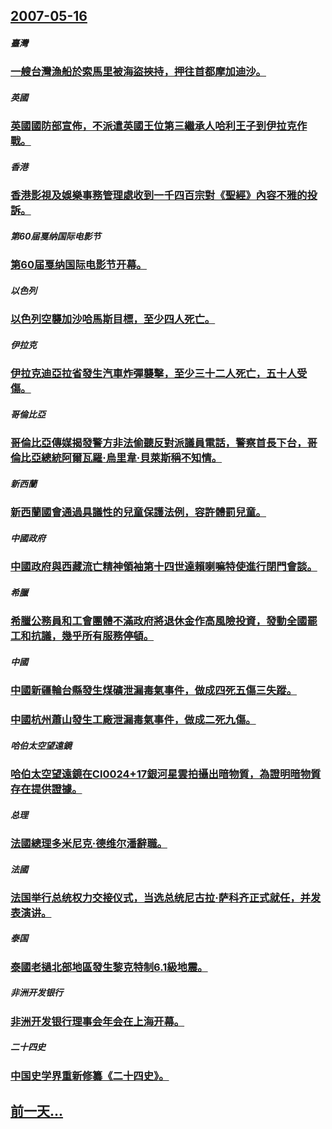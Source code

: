 ## [2007-05-16](/zh/news/2007/05/16/index.md)

##### 臺灣
### [一艘台灣漁船於索馬里被海盜挾持，押往首都摩加迪沙。](/zh/news/2007/05/16/一艘台灣漁船於索馬里被海盜挾持-押往首都摩加迪沙.md)
##### 英國
### [英國國防部宣佈，不派遣英國王位第三繼承人哈利王子到伊拉克作戰。](/zh/news/2007/05/16/英國國防部宣佈-不派遣英國王位第三繼承人哈利王子到伊拉克作戰.md)
##### 香港
### [香港影視及娛樂事務管理處收到一千四百宗對《聖經》內容不雅的投訴。](/zh/news/2007/05/16/香港影視及娛樂事務管理處收到一千四百宗對-聖經-內容不雅的投訴.md)
##### 第60届戛纳国际电影节
### [第60届戛纳国际电影节开幕。](/zh/news/2007/05/16/第60届戛纳国际电影节开幕.md)
##### 以色列
### [以色列空襲加沙哈馬斯目標，至少四人死亡。](/zh/news/2007/05/16/以色列空襲加沙哈馬斯目標-至少四人死亡.md)
##### 伊拉克
### [伊拉克迪亞拉省發生汽車炸彈襲擊，至少三十二人死亡，五十人受傷。](/zh/news/2007/05/16/伊拉克迪亞拉省發生汽車炸彈襲擊-至少三十二人死亡-五十人受傷.md)
##### 哥倫比亞
### [哥倫比亞傳媒揭發警方非法偷聽反對派議員電話，警察首長下台，哥倫比亞總統阿爾瓦羅·烏里韋·貝萊斯稱不知情。](/zh/news/2007/05/16/哥倫比亞傳媒揭發警方非法偷聽反對派議員電話-警察首長下台-哥倫比亞總統阿爾瓦羅-烏里韋-貝萊斯稱不知情.md)
##### 新西蘭
### [新西蘭國會通過具議性的兒童保護法例，容許體罰兒童。](/zh/news/2007/05/16/新西蘭國會通過具議性的兒童保護法例-容許體罰兒童.md)
##### 中國政府
### [中國政府與西藏流亡精神領袖第十四世達賴喇嘛特使進行閉門會談。](/zh/news/2007/05/16/中國政府與西藏流亡精神領袖第十四世達賴喇嘛特使進行閉門會談.md)
##### 希臘
### [希臘公務員和工會團體不滿政府將退休金作高風險投資，發動全國罷工和抗議，幾乎所有服務停頓。](/zh/news/2007/05/16/希臘公務員和工會團體不滿政府將退休金作高風險投資-發動全國罷工和抗議-幾乎所有服務停頓.md)
##### 中國
### [中國新疆輪台縣發生煤礦泄漏毒氣事件，做成四死五傷三失蹤。](/zh/news/2007/05/16/中國新疆輪台縣發生煤礦泄漏毒氣事件-做成四死五傷三失蹤.md)
### [中國杭州蕭山發生工廠泄漏毒氣事件，做成二死九傷。](/zh/news/2007/05/16/中國杭州蕭山發生工廠泄漏毒氣事件-做成二死九傷.md)
##### 哈伯太空望遠鏡
### [哈伯太空望遠鏡在Cl0024+17銀河星雲拍攝出暗物質，為證明暗物質存在提供證據。](/zh/news/2007/05/16/哈伯太空望遠鏡在Cl0024-17銀河星雲拍攝出暗物質-為證明暗物質存在提供證據.md)
##### 总理
### [法國總理多米尼克·德维尔潘辭職。](/zh/news/2007/05/16/法國總理多米尼克-德维尔潘辭職.md)
##### 法國
### [法国举行总统权力交接仪式，当选总统尼古拉·萨科齐正式就任，并发表演讲。](/zh/news/2007/05/16/法国举行总统权力交接仪式-当选总统尼古拉-萨科齐正式就任-并发表演讲.md)
##### 泰国
### [泰國老撾北部地區發生黎克特制6.1級地震。](/zh/news/2007/05/16/泰國老撾北部地區發生黎克特制61級地震.md)
##### 非洲开发银行
### [非洲开发银行理事会年会在上海开幕。](/zh/news/2007/05/16/非洲开发银行理事会年会在上海开幕.md)
##### 二十四史
### [中国史学界重新修纂《二十四史》。](/zh/news/2007/05/16/中国史学界重新修纂-二十四史.md)
## [前一天...](/zh/news/2007/05/15/index.md)

